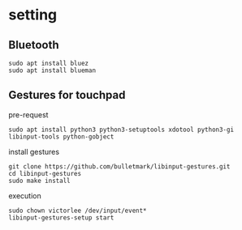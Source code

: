 # setting

## Bluetooth
```
sudo apt install bluez
sudo apt install blueman
```

## Gestures for touchpad

pre-request
```
sudo apt install python3 python3-setuptools xdotool python3-gi libinput-tools python-gobject
```

install gestures
```
git clone https://github.com/bulletmark/libinput-gestures.git
cd libinput-gestures
sudo make install
```

execution
```
sudo chown victorlee /dev/input/event*
libinput-gestures-setup start
```
